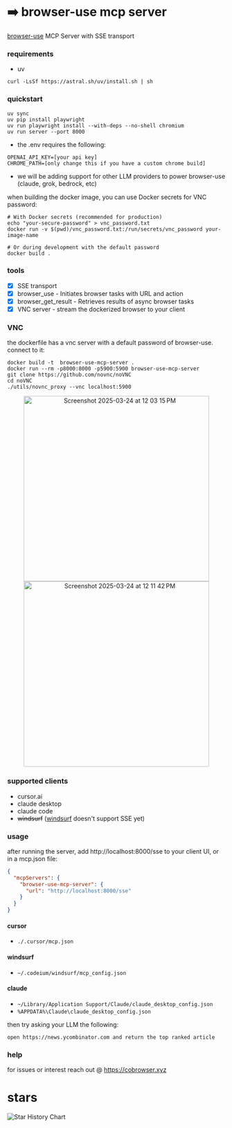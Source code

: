 # ➡️ browser-use mcp server

[browser-use](https://github.com/browser-use/browser-use) MCP Server with SSE
transport

### requirements

- uv

```
curl -LsSf https://astral.sh/uv/install.sh | sh
```

### quickstart

```
uv sync
uv pip install playwright
uv run playwright install --with-deps --no-shell chromium
uv run server --port 8000
```

- the .env requires the following:

```
OPENAI_API_KEY=[your api key]
CHROME_PATH=[only change this if you have a custom chrome build]
```

- we will be adding support for other LLM providers to power browser-use
  (claude, grok, bedrock, etc)

when building the docker image, you can use Docker secrets for VNC password:

```
# With Docker secrets (recommended for production)
echo "your-secure-password" > vnc_password.txt
docker run -v $(pwd)/vnc_password.txt:/run/secrets/vnc_password your-image-name

# Or during development with the default password
docker build .
```

### tools

- [x] SSE transport
- [x] browser_use - Initiates browser tasks with URL and action
- [x] browser_get_result - Retrieves results of async browser tasks
- [x] VNC server - stream the dockerized browser to your client

### VNC

the dockerfile has a vnc server with a default password of browser-use. connect
to it:

```
docker build -t  browser-use-mcp-server .
docker run --rm -p8000:8000 -p5900:5900 browser-use-mcp-server
git clone https://github.com/novnc/noVNC
cd noVNC
./utils/novnc_proxy --vnc localhost:5900
```

<p align="center">
<img width="428" alt="Screenshot 2025-03-24 at 12 03 15 PM" src="https://github.com/user-attachments/assets/45bc5bee-418d-4182-94f5-db84b4fc0b3a" />
<br>
<img width="428" alt="Screenshot 2025-03-24 at 12 11 42 PM" src="https://github.com/user-attachments/assets/7db53f41-fc00-4e48-8892-f7108096f9c4" />
</p>

### supported clients

- cursor.ai
- claude desktop
- claude code
- <s>windsurf</s> ([windsurf](https://codeium.com/windsurf) doesn't support SSE
  yet)

### usage

after running the server, add http://localhost:8000/sse to your client UI, or in
a mcp.json file:

```json
{
  "mcpServers": {
    "browser-use-mcp-server": {
      "url": "http://localhost:8000/sse"
    }
  }
}
```

#### cursor

- `./.cursor/mcp.json`

#### windsurf

- `~/.codeium/windsurf/mcp_config.json`

#### claude

- `~/Library/Application Support/Claude/claude_desktop_config.json`
- `%APPDATA%\Claude\claude_desktop_config.json`

then try asking your LLM the following:

`open https://news.ycombinator.com and return the top ranked article`

### help

for issues or interest reach out @ https://cobrowser.xyz

# stars

<picture>
  <source media="(prefers-color-scheme: dark)" srcset="https://api.star-history.com/svg?repos=co-browser/browser-use-mcp-server&type=Date&theme=dark" />
  <source media="(prefers-color-scheme: light)" srcset="https://api.star-history.com/svg?repos=co-browser/browser-use-mcp-server&type=Date" />
  <img alt="Star History Chart" src="https://api.star-history.com/svg?repos=co-browser/browser-use-mcp-server&type=Date" />
</picture>
